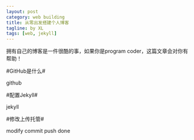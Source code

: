 ```yaml
---
layout: post
category: web building
title: 从零出发搭建个人博客
tagline: by XL
tags: [web, jekyll]
---
```

拥有自己的博客是一件很酷的事，如果你是program coder，这篇文章会对你有帮助！

<!--more-->

#GitHub是什么#


github




#配置Jekyll#


jekyll



    
#修改上传托管#

modify commit push done



